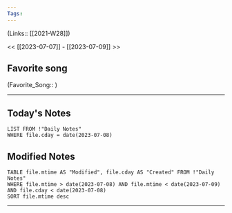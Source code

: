 ```yaml
---
Tags:
---
```

(Links:: [[2021-W28]])

<< [[2023-07-07]] - [[2023-07-09]] >>
## Favorite song
(Favorite_Song:: )

___
## Today's Notes
```dataview
LIST FROM !"Daily Notes"
WHERE file.cday = date(2023-07-08)
```
## Modified Notes
```dataview
TABLE file.mtime AS "Modified", file.cday AS "Created" FROM !"Daily Notes" 
WHERE file.mtime > date(2023-07-08) AND file.mtime < date(2023-07-09) AND file.cday < date(2023-07-08)
SORT file.mtime desc
```
___
